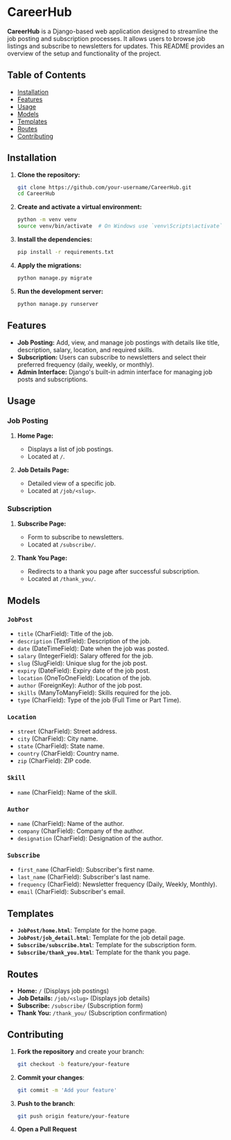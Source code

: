 # CareerHub

**CareerHub** is a Django-based web application designed to streamline the job posting and subscription processes. It allows users to browse job listings and subscribe to newsletters for updates. This README provides an overview of the setup and functionality of the project.

## Table of Contents

- [Installation](#installation)
- [Features](#features)
- [Usage](#usage)
- [Models](#models)
- [Templates](#templates)
- [Routes](#routes)
- [Contributing](#contributing)

## Installation

1. **Clone the repository:**
   ```sh
   git clone https://github.com/your-username/CareerHub.git
   cd CareerHub
   ```

2. **Create and activate a virtual environment:**
   ```sh
   python -m venv venv
   source venv/bin/activate  # On Windows use `venv\Scripts\activate`
   ```

3. **Install the dependencies:**
   ```sh
   pip install -r requirements.txt
   ```

4. **Apply the migrations:**
   ```sh
   python manage.py migrate
   ```

5. **Run the development server:**
   ```sh
   python manage.py runserver
   ```

## Features

- **Job Posting:** Add, view, and manage job postings with details like title, description, salary, location, and required skills.
- **Subscription:** Users can subscribe to newsletters and select their preferred frequency (daily, weekly, or monthly).
- **Admin Interface:** Django's built-in admin interface for managing job posts and subscriptions.

## Usage

### Job Posting

1. **Home Page:**
   - Displays a list of job postings.
   - Located at `/`.

2. **Job Details Page:**
   - Detailed view of a specific job.
   - Located at `/job/<slug>`.

### Subscription

1. **Subscribe Page:**
   - Form to subscribe to newsletters.
   - Located at `/subscribe/`.

2. **Thank You Page:**
   - Redirects to a thank you page after successful subscription.
   - Located at `/thank_you/`.

## Models

### `JobPost`

- `title` (CharField): Title of the job.
- `description` (TextField): Description of the job.
- `date` (DateTimeField): Date when the job was posted.
- `salary` (IntegerField): Salary offered for the job.
- `slug` (SlugField): Unique slug for the job post.
- `expiry` (DateField): Expiry date of the job post.
- `location` (OneToOneField): Location of the job.
- `author` (ForeignKey): Author of the job post.
- `skills` (ManyToManyField): Skills required for the job.
- `type` (CharField): Type of the job (Full Time or Part Time).

### `Location`

- `street` (CharField): Street address.
- `city` (CharField): City name.
- `state` (CharField): State name.
- `country` (CharField): Country name.
- `zip` (CharField): ZIP code.

### `Skill`

- `name` (CharField): Name of the skill.

### `Author`

- `name` (CharField): Name of the author.
- `company` (CharField): Company of the author.
- `designation` (CharField): Designation of the author.

### `Subscribe`

- `first_name` (CharField): Subscriber's first name.
- `last_name` (CharField): Subscriber's last name.
- `frequency` (CharField): Newsletter frequency (Daily, Weekly, Monthly).
- `email` (CharField): Subscriber's email.

## Templates

- **`JobPost/home.html`**: Template for the home page.
- **`JobPost/job_detail.html`**: Template for the job detail page.
- **`Subscribe/subscribe.html`**: Template for the subscription form.
- **`Subscribe/thank_you.html`**: Template for the thank you page.

## Routes

- **Home:** `/` (Displays job postings)
- **Job Details:** `/job/<slug>` (Displays job details)
- **Subscribe:** `/subscribe/` (Subscription form)
- **Thank You:** `/thank_you/` (Subscription confirmation)

## Contributing

1. **Fork the repository** and create your branch:
   ```sh
   git checkout -b feature/your-feature
   ```

2. **Commit your changes**:
   ```sh
   git commit -m 'Add your feature'
   ```

3. **Push to the branch**:
   ```sh
   git push origin feature/your-feature
   ```

4. **Open a Pull Request**


